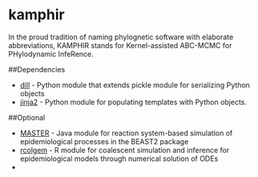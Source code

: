kamphir
=======

In the proud tradition of naming phylognetic software with elaborate abbreviations, KAMPHIR stands for Kernel-assisted ABC-MCMC for PHylodynamic InfeRence.

##Dependencies
* [dill](https://pypi.python.org/pypi/dill) - Python module that extends pickle module for serializing Python objects
* [jinja2](http://jinja.pocoo.org/) - Python module for populating templates with Python objects.

##Optional
* [MASTER](http://compevol.github.io/MASTER/) - Java module for reaction system-based simulation of epidemiological processes in the BEAST2 package
* [rcolgem](http://colgem.r-forge.r-project.org/) - R module for coalescent simulation and inference for epidemiological models through numerical solution of ODEs
* 
